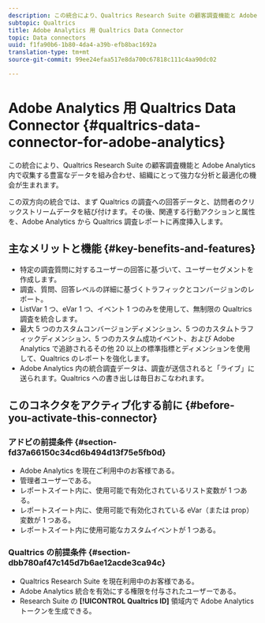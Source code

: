 ```yaml
---
description: この統合により、Qualtrics Research Suite の顧客調査機能と Adobe Analytics 内で収集する豊富なデータを組み合わせ、組織にとって強力な分析と最適化の機会が生まれます。
subtopic: Qualtrics
title: Adobe Analytics 用 Qualtrics Data Connector
topic: Data connectors
uuid: f1fa90b6-1b80-4da4-a39b-efb8bac1692a
translation-type: tm+mt
source-git-commit: 99ee24efaa517e8da700c67818c111c4aa90dc02

---
```



# Adobe Analytics 用 Qualtrics Data Connector {#qualtrics-data-connector-for-adobe-analytics}

この統合により、Qualtrics Research Suite の顧客調査機能と Adobe Analytics 内で収集する豊富なデータを組み合わせ、組織にとって強力な分析と最適化の機会が生まれます。

この双方向の統合では、まず Qualtrics の調査への回答データと、訪問者のクリックストリームデータを結び付けます。その後、関連する行動アクションと属性を、Adobe Analytics から Qualtrics 調査レポートに再度挿入します。

## 主なメリットと機能 {#key-benefits-and-features}

* 特定の調査質問に対するユーザーの回答に基づいて、ユーザーセグメントを作成します。
* 調査、質問、回答レベルの詳細に基づくトラフィックとコンバージョンのレポート。
* ListVar 1 つ、eVar 1 つ、イベント 1 つのみを使用して、無制限の Qualtrics 調査を統合します。
* 最大 5 つのカスタムコンバージョンディメンション、5 つのカスタムトラフィックディメンション、5 つのカスタム成功イベント、および Adobe Analytics で追跡されるその他 20 以上の標準指標とディメンションを使用して、Qualtrics のレポートを強化します。
* Adobe Analytics 内の統合調査データは、調査が送信されると「ライブ」に送られます。Qualtrics への書き出しは毎日おこなわれます。

## このコネクタをアクティブ化する前に {#before-you-activate-this-connector}

### アドビの前提条件 {#section-fd37a66150c34cd6b494d13f75e5fb0d}

* Adobe Analytics を現在ご利用中のお客様である。
* 管理者ユーザーである。
* レポートスイート内に、使用可能で有効化されているリスト変数が 1 つある。
* レポートスイート内に、使用可能で有効化されている eVar（または prop）変数が 1 つある。
* レポートスイート内に使用可能なカスタムイベントが 1 つある。

### Qualtrics の前提条件 {#section-dbb780af47c145d7b6ae12acde3ca94c}

* Qualtrics Research Suite を現在利用中のお客様である。
* Adobe Analytics 統合を有効にする権限を付与されたユーザーである。
* Research Suite の **[!UICONTROL Qualtrics ID]** 領域内で Adobe Analytics トークンを生成できる。
